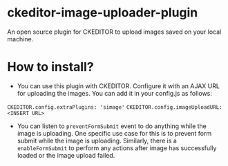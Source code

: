 # ckeditor-image-uploader-plugin
An open source plugin for CKEDITOR to upload images saved on your local machine.

# How to install?
- You can use this plugin with CKEDITOR. Configure it with an AJAX URL for uploading the images. You can add it in your config.js as follows:

`CKEDITOR.config.extraPlugins: 'simage'`
`CKEDITOR.config.imageUploadURL: <INSERT URL>`

- You can listen to `preventFormSubmit` event to do anything while the image is uploading. One specific use case for this is to prevent form submit while the image is uploading. Similarly, there is a `enableFormSubmit` to perform any actions after image has successfully loaded or the image upload failed.


